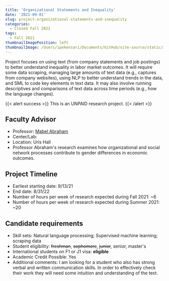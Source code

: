 ```yaml
---
title: 'Organizational Statements and Inequality'
date: '2021-09-01'
slug: project-organizational-statements-and-inequality
categories:
  - Closed Fall 2021
tags:
  - Fall 2021
thumbnailImagePosition: left
thumbnailImage: /Users/ipekensari/Documents/GitHub/site-source/static/img/construction.png
---
```

Project focuses on using text (from company statements and job postings) to better understand inequality in labor market outcomes. It will require some data scraping, managing large amounts of text data (e.g., captures from company websites), using NLP to better understand trends in the data, and SML to code key elements in text data. It may also involve running descriptives and comparisons of text data across time periods (e.g., how the language changes).  

<!--more-->

{{< alert success >}}
This is an UNPAID research project.
{{< /alert >}}

## Faculty Advisor
+ Professor: [Mabel Abraham](https://www8.gsb.columbia.edu/cbs-directory/detail/ma3484)
+ Center/Lab: 
+ Location: Uris Hall
+ Professor Abraham's research examines how organizational and social network processes contribute to gender differences in economic outcomes.

## Project Timeline
+ Earliest starting date: 9/13/21
+ End date: 8/31/22
+ Number of hours per week of research expected during Fall 2021: ~6
+ Number of hours per week of research expected during Summer 2021: ~20

## Candidate requirements
+ Skill sets: Natural language processing; Supervised machine learning; scraping data
+ Student eligibility: ~~freshman~~, ~~sophomore~~, ~~junior~~, senior, master's
+ International students on F1 or J1 visa: **eligible**
+ Academic Credit Possible: Yes
+ Additional comments: I am looking for a student who also has strong verbal and written communication skills. In order to effectively check their work they will need some intuition and understanding of the text.

